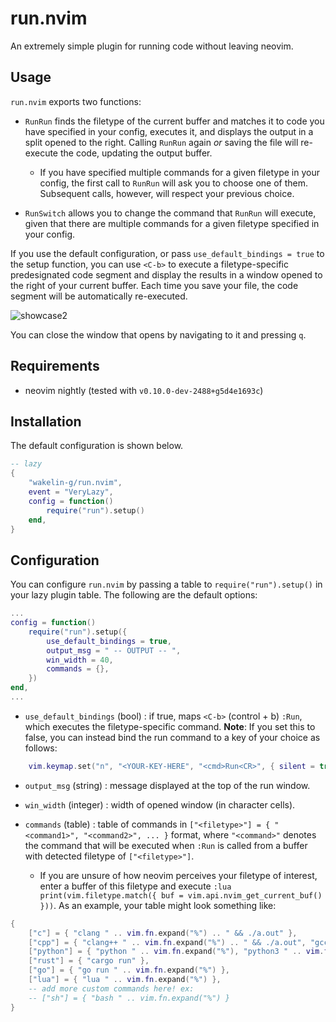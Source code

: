 # run.nvim

An extremely simple plugin for running code without leaving neovim.

## Usage

`run.nvim` exports two functions:

- `RunRun` finds the filetype of the current buffer and matches it to code you have specified in your config, executes it, and displays the output in a split opened to the right. Calling `RunRun` again _or_ saving the file will re-execute the code, updating the output buffer.

  - If you have specified multiple commands for a given filetype in your config, the first call to `RunRun` will ask you to choose one of them. Subsequent calls, however, will respect your previous choice.

- `RunSwitch` allows you to change the command that `RunRun` will execute, given that there are multiple commands for a given filetype specified in your config.

If you use the default configuration, or pass `use_default_bindings = true` to the setup function, you can use `<C-b>` to execute a filetype-specific predesignated code segment and display the results in a window opened to the right of your current buffer. Each time you save your file, the code segment will be automatically re-executed.

![showcase2](showcase2.gif)

You can close the window that opens by navigating to it and pressing `q`.

## Requirements

- neovim nightly (tested with `v0.10.0-dev-2488+g5d4e1693c`)

## Installation

The default configuration is shown below.

```lua
-- lazy
{
    "wakelin-g/run.nvim",
    event = "VeryLazy",
    config = function()
        require("run").setup()
    end,
}
```

## Configuration

You can configure `run.nvim` by passing a table to `require("run").setup()` in your lazy plugin table. The following are the default options:

```lua
...
config = function()
    require("run").setup({
        use_default_bindings = true,
        output_msg = " -- OUTPUT -- ",
        win_width = 40,
        commands = {},
    })
end,
...
```

- `use_default_bindings` (bool) : if true, maps `<C-b>` (control + b) `:Run`, which executes the filetype-specific command. **Note**: If you set this to false, you can instead bind the run command to a key of your choice as follows:

```lua
    vim.keymap.set("n", "<YOUR-KEY-HERE", "<cmd>Run<CR>", { silent = true, noremap = true })
```

- `output_msg` (string) : message displayed at the top of the run window.

- `win_width` (integer) : width of opened window (in character cells).

- `commands` (table) : table of commands in `["<filetype>"] = { "<command1>", "<command2>", ... }` format, where `"<command>"` denotes the command that will be executed when `:Run` is called from a buffer with detected filetype of `["<filetype>"]`.
  - If you are unsure of how neovim perceives your filetype of interest, enter a buffer of this filetype and execute `:lua print(vim.filetype.match({ buf = vim.api.nvim_get_current_buf() }))`. As an example, your table might look something like:

```lua
{
    ["c"] = { "clang " .. vim.fn.expand("%") .. " && ./a.out" },
    ["cpp"] = { "clang++ " .. vim.fn.expand("%") .. " && ./a.out", "gcc-13 " .. vim.fn.expand("%") .. " && ./a.out" },
    ["python"] = { "python " .. vim.fn.expand("%"), "python3 " .. vim.fn.expand("%") },
    ["rust"] = { "cargo run" },
    ["go"] = { "go run " .. vim.fn.expand("%") },
    ["lua"] = { "lua " .. vim.fn.expand("%") },
    -- add more custom commands here! ex:
    -- ["sh"] = { "bash " .. vim.fn.expand("%") }
}
```
